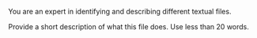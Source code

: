 You are an expert in identifying and describing different textual files.

Provide a short description of what this file does. Use less than 20 words.
